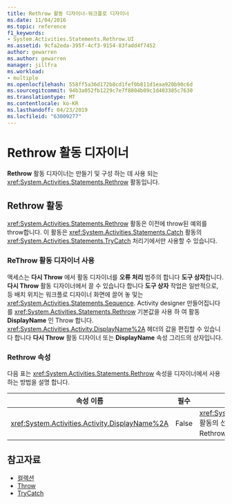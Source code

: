 ```yaml
---
title: Rethrow 활동 디자이너-워크플로 디자이너
ms.date: 11/04/2016
ms.topic: reference
f1_keywords:
- System.Activities.Statements.Rethrow.UI
ms.assetid: 9cfa2eda-395f-4cf3-9154-83fadd4f7452
author: gewarren
ms.author: gewarren
manager: jillfra
ms.workload:
- multiple
ms.openlocfilehash: 558ff5a36d172b8cd1fef0b811d1eaa920b90c6d
ms.sourcegitcommit: 94b3a052fb1229c7e7f8804b09c1d403385c7630
ms.translationtype: MT
ms.contentlocale: ko-KR
ms.lasthandoff: 04/23/2019
ms.locfileid: "63009277"
---
```

# <a name="rethrow-activity-designer"></a>Rethrow 활동 디자이너

**Rethrow** 활동 디자이너는 만들기 및 구성 하는 데 사용 되는 <xref:System.Activities.Statements.Rethrow> 활동입니다.

## <a name="the-rethrow-activity"></a>Rethrow 활동

<xref:System.Activities.Statements.Rethrow> 활동은 이전에 throw된 예외를 throw합니다. 이 활동은 <xref:System.Activities.Statements.Catch> 활동의 <xref:System.Activities.Statements.TryCatch> 처리기에서만 사용할 수 있습니다.

### <a name="use-the-rethrow-activity-designer"></a>ReThrow 활동 디자이너 사용

액세스는 **다시 Throw** 에서 활동 디자이너를 **오류 처리** 범주의 합니다 **도구 상자**합니다. **다시 Throw** 활동 디자이너에서 끌 수 있습니다 합니다 **도구 상자** 작업은 일반적으로, 등 배치 위치는 워크플로 디자이너 화면에 끌어 놓 및는 <xref:System.Activities.Statements.Sequence>. Activity designer 만들어집니다를 <xref:System.Activities.Statements.Rethrow> 기본값을 사용 하 여 활동 **DisplayName** 인 Throw 합니다. <xref:System.Activities.Activity.DisplayName%2A> 헤더의 값을 편집할 수 있습니다 합니다 **다시 Throw** 활동 디자이너 또는 **DisplayName** 속성 그리드의 상자입니다.

### <a name="the-rethrow-properties"></a>Rethrow 속성

다음 표는 <xref:System.Activities.Statements.Rethrow> 속성을 디자이너에서 사용 하는 방법을 설명 합니다.

|속성 이름|필수|사용법|
|-|--------------|-|
|<xref:System.Activities.Activity.DisplayName%2A>|False|<xref:System.Activities.Statements.Rethrow> 활동의 선택적 이름을 지정합니다. 기본값은 Rethrow입니다.|

## <a name="see-also"></a>참고자료

- [컬렉션](../workflow-designer/collection-activity-designers.md)
- [Throw](../workflow-designer/throw-activity-designer.md)
- [TryCatch](../workflow-designer/trycatch-activity-designer.md)